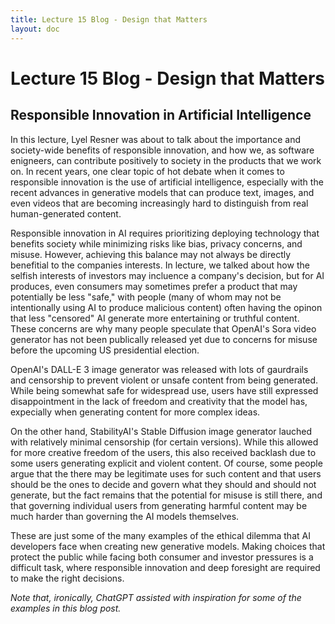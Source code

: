 ```yaml
---
title: Lecture 15 Blog - Design that Matters
layout: doc
---
```


# Lecture 15 Blog - Design that Matters

## Responsible Innovation in Artificial Intelligence

In this lecture, Lyel Resner was about to talk about the importance and society-wide benefits of responsible innovation, and how we, as software enigneers, can contribute positively to society in the products that we work on. In recent years, one clear topic of hot debate when it comes to responsible innovation is the use of artificial intelligence, especially with the recent advances in generative models that can produce text, images, and even videos that are becoming increasingly hard to distinguish from real human-generated content.

Responsible innovation in AI requires prioritizing deploying technology that benefits society while minimizing risks like bias, privacy concerns, and misuse. However, achieving this balance may not always be directly benefitial to the companies interests. In lecture, we talked about how the selfish interests of investors may incluence a company's decision, but for AI produces, even consumers may sometimes prefer a product that may potentially be less "safe," with people (many of whom may not be intentionally using AI to produce malicious content) often having the opinon that less "censored" AI generate more entertaining or truthful content. These concerns are why many people speculate that OpenAI's Sora video generator has not been publically released yet due to concerns for misuse before the upcoming US presidential election.

OpenAI's DALL-E 3 image generator was released with lots of gaurdrails and censorship to prevent violent or unsafe content from being generated. While being somewhat safe for widespread use, users have still expressed disappointment in the lack of freedom and creativity that the model has, expecially when generating content for more complex ideas. 

On the other hand, StabilityAI's Stable Diffusion image generator lauched with relatively minimal censorship (for certain versions). While this allowed for more creative freedom of the users, this also received backlash due to some users generating explicit and violent content. Of course, some people argue that the there may be legitimate uses for such content and that users should be the ones to decide and govern what they should and should not generate, but the fact remains that the potential for misuse is still there, and that governing individual users from generating harmful content may be much harder than governing the AI models themselves. 

These are just some of the many examples of the ethical dilemma that AI developers face when creating new generative models. Making choices that protect the public while facing both consumer and investor pressures is a difficult task, where responsible innovation and deep foresight are required to make the right decisions. 

*Note that, ironically, ChatGPT assisted with inspiration for some of the examples in this blog post.*